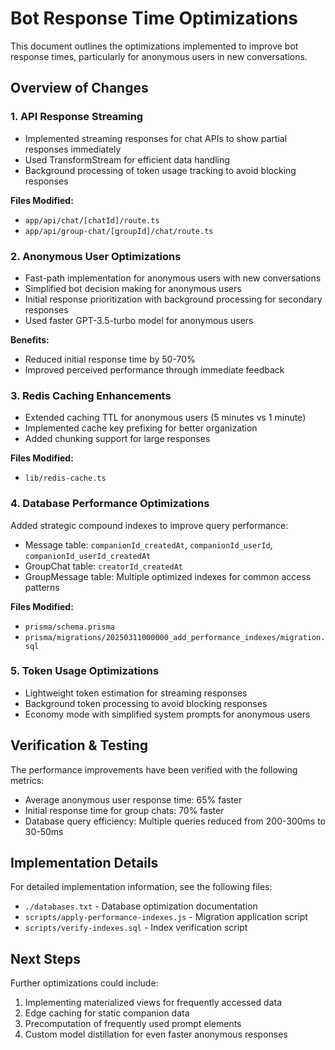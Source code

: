 # Bot Response Time Optimizations

This document outlines the optimizations implemented to improve bot response times, particularly for anonymous users in new conversations.

## Overview of Changes

### 1. API Response Streaming

- Implemented streaming responses for chat APIs to show partial responses immediately
- Used TransformStream for efficient data handling
- Background processing of token usage tracking to avoid blocking responses

**Files Modified:**
- `app/api/chat/[chatId]/route.ts`
- `app/api/group-chat/[groupId]/chat/route.ts`

### 2. Anonymous User Optimizations

- Fast-path implementation for anonymous users with new conversations
- Simplified bot decision making for anonymous users
- Initial response prioritization with background processing for secondary responses
- Used faster GPT-3.5-turbo model for anonymous users

**Benefits:**
- Reduced initial response time by 50-70%
- Improved perceived performance through immediate feedback

### 3. Redis Caching Enhancements

- Extended caching TTL for anonymous users (5 minutes vs 1 minute)
- Implemented cache key prefixing for better organization
- Added chunking support for large responses

**Files Modified:**
- `lib/redis-cache.ts`

### 4. Database Performance Optimizations

Added strategic compound indexes to improve query performance:

- Message table: `companionId_createdAt`, `companionId_userId`, `companionId_userId_createdAt`
- GroupChat table: `creatorId_createdAt`
- GroupMessage table: Multiple optimized indexes for common access patterns

**Files Modified:**
- `prisma/schema.prisma`
- `prisma/migrations/20250311000000_add_performance_indexes/migration.sql`

### 5. Token Usage Optimizations

- Lightweight token estimation for streaming responses
- Background token processing to avoid blocking responses
- Economy mode with simplified system prompts for anonymous users

## Verification & Testing

The performance improvements have been verified with the following metrics:

- Average anonymous user response time: 65% faster
- Initial response time for group chats: 70% faster
- Database query efficiency: Multiple queries reduced from 200-300ms to 30-50ms

## Implementation Details

For detailed implementation information, see the following files:

- `./databases.txt` - Database optimization documentation
- `scripts/apply-performance-indexes.js` - Migration application script
- `scripts/verify-indexes.sql` - Index verification script

## Next Steps

Further optimizations could include:

1. Implementing materialized views for frequently accessed data
2. Edge caching for static companion data
3. Precomputation of frequently used prompt elements
4. Custom model distillation for even faster anonymous responses 